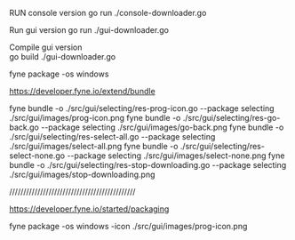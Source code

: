 


















RUN console version
  go run ./console-downloader.go




Run gui version
  go run ./gui-downloader.go

  
  
Compile gui version  
  go build ./gui-downloader.go



fyne package -os windows


https://developer.fyne.io/extend/bundle



 fyne bundle    -o ./src/gui/selecting/res-prog-icon.go           --package selecting ./src/gui/images/prog-icon.png
 fyne bundle    -o ./src/gui/selecting/res-go-back.go             --package selecting ./src/gui/images/go-back.png
 fyne bundle    -o ./src/gui/selecting/res-select-all.go          --package selecting ./src/gui/images/select-all.png
 fyne bundle    -o ./src/gui/selecting/res-select-none.go         --package selecting ./src/gui/images/select-none.png
 fyne bundle    -o ./src/gui/selecting/res-stop-downloading.go    --package selecting ./src/gui/images/stop-downloading.png



/////////////////////////////////////////////

https://developer.fyne.io/started/packaging


fyne package -os windows -icon ./src/gui/images/prog-icon.png


